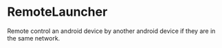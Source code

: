 RemoteLauncher
==============

Remote control an android device by another android device if they are in the same network.
